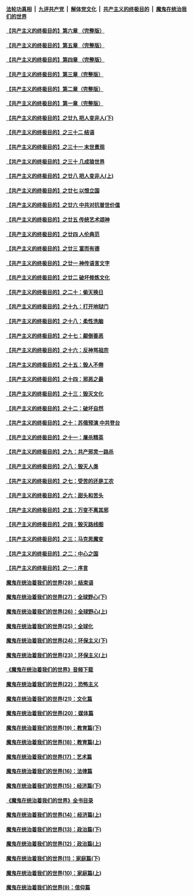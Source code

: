 ####  [法轮功真相](../../../../basic/blob/master/README.md?t=08241913) &nbsp;|&nbsp; [九评共产党](../../../../9ping.md/blob/master/README.md?t=08241913) &nbsp;|&nbsp; [解体党文化](../../../../jtdwh.md/blob/master/README.md?t=08241913)  &nbsp;|&nbsp; [共产主义的终极目的](../../../../gczydzjmd.md/blob/master/README.md?t=08241913) &nbsp;|&nbsp; [魔鬼在统治我们的世界](../../../../mgztzwmdsj.md/blob/master/README.md?t=08241913) 

#### [【共产主义的终极目的】第六章 （完整版）](../pages/nsc422/n11428913.md?t=08241913) 

#### [【共产主义的终极目的】第五章 （完整版）](../pages/nsc422/n11428912.md?t=08241913) 

#### [【共产主义的终极目的】第四章 （完整版）](../pages/nsc422/n11428907.md?t=08241913) 

#### [【共产主义的终极目的】第三章（完整版）](../pages/nsc422/n11428848.md?t=08241913) 

#### [【共产主义的终极目的】第二章（完整版）](../pages/nsc422/n11428831.md?t=08241913) 

#### [【共产主义的终极目的】第一章（完整版）](../pages/nsc422/n11417651.md?t=08241913) 

#### [【共产主义的终极目的】之廿九 把人变非人(下)](../pages/nsc422/n11344140.md?t=08241913) 

#### [【共产主义的终极目的】之三十二 结语](../pages/nsc422/n11360535.md?t=08241913) 

#### [【共产主义的终极目的】之三十一 末世景观](../pages/nsc422/n11351129.md?t=08241913) 

#### [【共产主义的终极目的】之三十 几成狼世界](../pages/nsc422/n11348280.md?t=08241913) 

#### [【共产主义的终极目的】之廿八 把人变非人(上)](../pages/nsc422/n11340492.md?t=08241913) 

#### [【共产主义的终极目的】之廿七 以恨立国](../pages/nsc422/n11336944.md?t=08241913) 

#### [【共产主义的终极目的】之廿六 中共对抗普世价值](../pages/nsc422/n11324785.md?t=08241913) 

#### [【共产主义的终极目的】之廿五 传统艺术颂神](../pages/nsc422/n11296396.md?t=08241913) 

#### [【共产主义的终极目的】之廿四 人伦典范](../pages/nsc422/n11296397.md?t=08241913) 

#### [【共产主义的终极目的】之廿三 富而有德](../pages/nsc422/n11283598.md?t=08241913) 

#### [【共产主义的终极目的】之廿一 神传语言文字](../pages/nsc422/n11263265.md?t=08241913) 

#### [【共产主义的终极目的】之廿二 破坏修炼文化](../pages/nsc422/n11245728.md?t=08241913) 

#### [【共产主义的终极目的】之二十：偷天换日](../pages/nsc422/n11238846.md?t=08241913) 

#### [【共产主义的终极目的】之十九：打开地狱门](../pages/nsc422/n11206376.md?t=08241913) 

#### [【共产主义的终极目的】之十八：柔性洗脑](../pages/nsc422/n11199994.md?t=08241913) 

#### [【共产主义的终极目的】之十七：颠倒善恶](../pages/nsc422/n11179782.md?t=08241913) 

#### [【共产主义的终极目的】之十六：反神骂祖宗](../pages/nsc422/n11166798.md?t=08241913) 

#### [【共产主义的终极目的】之十五：毁人不倦](../pages/nsc422/n11166792.md?t=08241913) 

#### [【共产主义的终极目的】之十四：邪恶之最](../pages/nsc422/n11150249.md?t=08241913) 

#### [【共产主义的终极目的】之十三：毁灭文化](../pages/nsc422/n11135227.md?t=08241913) 

#### [【共产主义的终极目的】之十二：破坏自然](../pages/nsc422/n11135214.md?t=08241913) 

#### [【共产主义的终极目的】之十：苏俄预演 中共登台](../pages/nsc422/n11118424.md?t=08241913) 

#### [【共产主义的终极目的】之十一：屠杀精英](../pages/nsc422/n11118442.md?t=08241913) 

#### [【共产主义的终极目的】之九：共产邪灵一路杀](../pages/nsc422/n11114139.md?t=08241913) 

#### [【共产主义的终极目的】之八：毁灭人类](../pages/nsc422/n11108503.md?t=08241913) 

#### [【共产主义的终极目的】之七：受苦的还是工农](../pages/nsc422/n11101809.md?t=08241913) 

#### [【共产主义的终极目的】之六：甜头和苦头](../pages/nsc422/n11096971.md?t=08241913) 

#### [【共产主义的终极目的】之五：万变不离其邪](../pages/nsc422/n11091285.md?t=08241913) 

#### [【共产主义的终极目的】之四：毁灭路线图](../pages/nsc422/n11086284.md?t=08241913) 

#### [【共产主义的终极目的】之三：马克思魔变](../pages/nsc422/n11061941.md?t=08241913) 

#### [【共产主义的终极目的】之二：中心之国](../pages/nsc422/n11047728.md?t=08241913) 

#### [【共产主义的终极目的】之一：序言](../pages/nsc422/n11086077.md?t=08241913) 

#### [魔鬼在统治着我们的世界(28)：结束语](../pages/nsc422/n10936246.md?t=08241913) 

#### [魔鬼在统治着我们的世界(27)：全球野心(下)](../pages/nsc422/n10928319.md?t=08241913) 

#### [魔鬼在统治着我们的世界(26)：全球野心(上)](../pages/nsc422/n10900318.md?t=08241913) 

#### [魔鬼在统治着我们的世界(25)：全球化](../pages/nsc422/n10788205.md?t=08241913) 

#### [魔鬼在统治着我们的世界(24)：环保主义(下)](../pages/nsc422/n10695307.md?t=08241913) 

#### [魔鬼在统治着我们的世界(23)：环保主义(上)](../pages/nsc422/n10688613.md?t=08241913) 

#### [《魔鬼在统治着我们的世界》音频下载](../pages/nsc422/n10635553.md?t=08241913) 

#### [魔鬼在统治着我们的世界(22)：恐怖主义](../pages/nsc422/n10614727.md?t=08241913) 

#### [魔鬼在统治着我们的世界(21)：文化篇](../pages/nsc422/n10597706.md?t=08241913) 

#### [魔鬼在统治着我们的世界(20)：媒体篇](../pages/nsc422/n10586579.md?t=08241913) 

#### [魔鬼在统治着我们的世界(19)：教育篇(下)](../pages/nsc422/n10564808.md?t=08241913) 

#### [魔鬼在统治着我们的世界(18)：教育篇(上)](../pages/nsc422/n10526970.md?t=08241913) 

#### [魔鬼在统治着我们的世界(17)：艺术篇](../pages/nsc422/n10499093.md?t=08241913) 

#### [魔鬼在统治着我们的世界(16)：法律篇](../pages/nsc422/n10485969.md?t=08241913) 

#### [魔鬼在统治着我们的世界(15)：经济篇(下)](../pages/nsc422/n10469975.md?t=08241913) 

#### [《魔鬼在统治着我们的世界》全书目录](../pages/nsc422/n10464261.md?t=08241913) 

#### [魔鬼在统治着我们的世界(14)：经济篇(上)](../pages/nsc422/n10457370.md?t=08241913) 

#### [魔鬼在统治着我们的世界(13)：政治篇(下)](../pages/nsc422/n10448270.md?t=08241913) 

#### [魔鬼在统治着我们的世界(12)：政治篇(上)](../pages/nsc422/n10444576.md?t=08241913) 

#### [魔鬼在统治着我们的世界(11)：家庭篇(下)](../pages/nsc422/n10440961.md?t=08241913) 

#### [魔鬼在统治着我们的世界(10)：家庭篇(上)](../pages/nsc422/n10435448.md?t=08241913) 

#### [魔鬼在统治着我们的世界(9)：信仰篇](../pages/nsc422/n10432159.md?t=08241913) 

